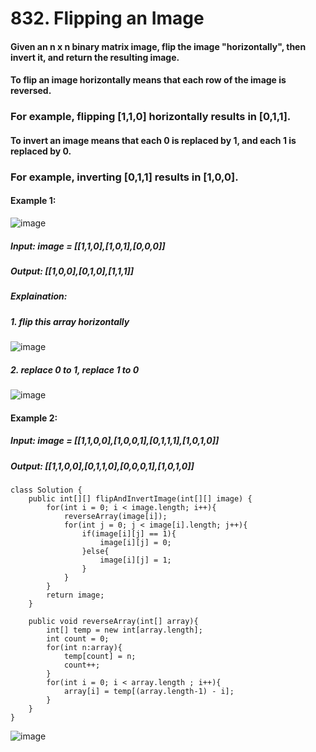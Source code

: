 # 832. Flipping an Image

#### Given an n x n binary matrix image, flip the image "horizontally", then invert it, and return the resulting image.
#### To flip an image horizontally means that each row of the image is reversed.
###  For example, flipping [1,1,0] horizontally results in [0,1,1].
#### To invert an image means that each 0 is replaced by 1, and each 1 is replaced by 0.
###  For example, inverting [0,1,1] results in [1,0,0].


#### Example 1:
![image](https://user-images.githubusercontent.com/97871497/196962528-9f5a5206-ede7-45f7-975d-6aacc9f90ed3.png)
#####    Input: image = [[1,1,0],[1,0,1],[0,0,0]]
#####    Output: [[1,0,0],[0,1,0],[1,1,1]]
#####    Explaination: 
#####                  1. flip this array horizontally
![image](https://user-images.githubusercontent.com/97871497/196962759-dacb903a-d97d-4caf-b6d8-df0df089e57d.png)
#####                  2. replace 0 to 1, replace 1 to 0
![image](https://user-images.githubusercontent.com/97871497/196962959-b9cea2b7-759a-4e3c-9cb2-fc67c74e6366.png)
#### Example 2: 
#####    Input: image = [[1,1,0,0],[1,0,0,1],[0,1,1,1],[1,0,1,0]]
#####    Output: [[1,1,0,0],[0,1,1,0],[0,0,0,1],[1,0,1,0]]


```
class Solution {
    public int[][] flipAndInvertImage(int[][] image) {
        for(int i = 0; i < image.length; i++){
            reverseArray(image[i]);
            for(int j = 0; j < image[i].length; j++){
                if(image[i][j] == 1){
                    image[i][j] = 0;
                }else{
                    image[i][j] = 1;
                }
            }
        }
        return image;
    }
    
    public void reverseArray(int[] array){
        int[] temp = new int[array.length];
        int count = 0;
        for(int n:array){
            temp[count] = n;
            count++;
        }
        for(int i = 0; i < array.length ; i++){
            array[i] = temp[(array.length-1) - i];
        }
    }
}
```

![image](https://user-images.githubusercontent.com/97871497/196960761-f22a6bbf-ba61-428f-b412-96f40f41055f.png)

